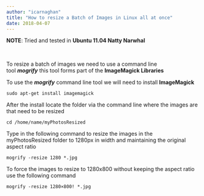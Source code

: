 ```yaml
---
author: "icarnaghan"
title: "How to resize a Batch of Images in Linux all at once"
date: 2018-04-07
---
```


**NOTE**: Tried and tested in **Ubuntu 11.04 Natty Narwhal**

 

To resize a batch of images we need to use a command line tool **_mogrify_** this tool forms part of the **ImageMagick Libraries**

To use the **_mogrify_** command line tool we will need to install **ImageMagick**

```
sudo apt-get install imagemagick
```

After the install locate the folder via the command line where the images are that need to be resized

```
cd /home/name/myPhotosResized
```

Type in the following command to resize the images in the myPhotosResized folder to 1280px in width and maintaining the original aspect ratio

```
mogrify -resize 1280 *.jpg
```

To force the images to resize to 1280x800 without keeping the aspect ratio use the following command

```
mogrify -resize 1280×800! *.jpg
```
